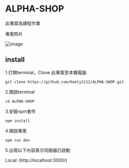 # ALPHA-SHOP

此專案為課程作業

專案照片

![image](https://github.com/LeoChiang0917/A4-ALPHA-Shop-I.git)



## install

1.打開terminal，Clone 此專案至本機電腦

`git clone https://github.com/Keely1112/ALPHA-SHOP.git`

2.開啟terminal

`cd ALPHA-SHOP`

3.安裝npm套件

`npm install`

4.開啟專案

`npm run dev`

5.出現以下內容表示伺服器已啟動

Local:  (http://localhost:3000/)
